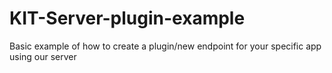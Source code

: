 # KIT-Server-plugin-example
Basic example of how to create a plugin/new endpoint for your specific app using our server
